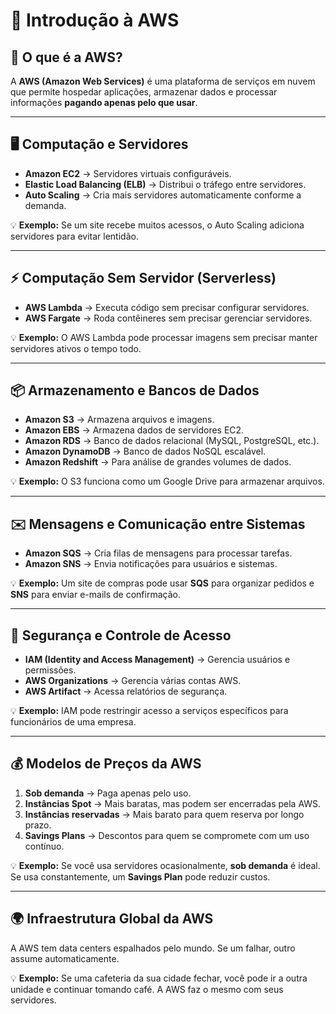 # 🚀 Introdução à AWS

## 📌 O que é a AWS?
A **AWS (Amazon Web Services)** é uma plataforma de serviços em nuvem que permite hospedar aplicações, armazenar dados e processar informações **pagando apenas pelo que usar**. 

---

## 🖥️ Computação e Servidores

- **Amazon EC2** → Servidores virtuais configuráveis.
- **Elastic Load Balancing (ELB)** → Distribui o tráfego entre servidores.
- **Auto Scaling** → Cria mais servidores automaticamente conforme a demanda.

💡 **Exemplo:** Se um site recebe muitos acessos, o Auto Scaling adiciona servidores para evitar lentidão.

---

## ⚡ Computação Sem Servidor (Serverless)

- **AWS Lambda** → Executa código sem precisar configurar servidores.
- **AWS Fargate** → Roda contêineres sem precisar gerenciar servidores.

💡 **Exemplo:** O AWS Lambda pode processar imagens sem precisar manter servidores ativos o tempo todo.

---

## 📦 Armazenamento e Bancos de Dados

- **Amazon S3** → Armazena arquivos e imagens.
- **Amazon EBS** → Armazena dados de servidores EC2.
- **Amazon RDS** → Banco de dados relacional (MySQL, PostgreSQL, etc.).
- **Amazon DynamoDB** → Banco de dados NoSQL escalável.
- **Amazon Redshift** → Para análise de grandes volumes de dados.

💡 **Exemplo:** O S3 funciona como um Google Drive para armazenar arquivos.

---

## ✉️ Mensagens e Comunicação entre Sistemas

- **Amazon SQS** → Cria filas de mensagens para processar tarefas.
- **Amazon SNS** → Envia notificações para usuários e sistemas.

💡 **Exemplo:** Um site de compras pode usar **SQS** para organizar pedidos e **SNS** para enviar e-mails de confirmação.

---

## 🔐 Segurança e Controle de Acesso

- **IAM (Identity and Access Management)** → Gerencia usuários e permissões.
- **AWS Organizations** → Gerencia várias contas AWS.
- **AWS Artifact** → Acessa relatórios de segurança.

💡 **Exemplo:** IAM pode restringir acesso a serviços específicos para funcionários de uma empresa.

---

## 💰 Modelos de Preços da AWS

1. **Sob demanda** → Paga apenas pelo uso.
2. **Instâncias Spot** → Mais baratas, mas podem ser encerradas pela AWS.
3. **Instâncias reservadas** → Mais barato para quem reserva por longo prazo.
4. **Savings Plans** → Descontos para quem se compromete com um uso contínuo.

💡 **Exemplo:** Se você usa servidores ocasionalmente, **sob demanda** é ideal. Se usa constantemente, um **Savings Plan** pode reduzir custos.

---

## 🌍 Infraestrutura Global da AWS
A AWS tem data centers espalhados pelo mundo. Se um falhar, outro assume automaticamente.

💡 **Exemplo:** Se uma cafeteria da sua cidade fechar, você pode ir a outra unidade e continuar tomando café. A AWS faz o mesmo com seus servidores.

